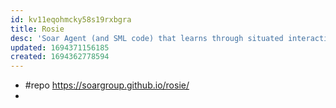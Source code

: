 ```yaml
---
id: kv11eqohmcky58s19rxbgra
title: Rosie
desc: 'Soar Agent (and SML code) that learns through situated interactive instruction in a robotic environment'
updated: 1694371156185
created: 1694362778594
---
```


- #repo https://soargroup.github.io/rosie/
- 